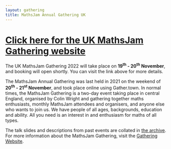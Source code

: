 ```yaml
---
layout: gathering
title: MathsJam Annual Gathering UK
---
```


# [Click here for the UK MathsJam Gathering website](https://www.solipsys.co.uk/cgi-bin/MJ_Wiki.py)

The UK MathsJam Gathering 2022 will take place on **19<sup>th</sup> - 20<sup>th</sup> November**, and booking will open shortly. You can visit the link above for more details.

The MathsJam Annual Gathering was last held in 2021 on the weekend of **20<sup>th</sup> - 21<sup>st</sup> November**, and took place online using Gather.town. In normal times, the MathsJam Gathering is a two-day event taking place in central England, organised by Colin Wright and gathering together maths enthusiasts, monthly MathsJam attendees and organisers, and anyone else who wants to join us. We have people of all ages, backgrounds, education and ability. All you need is an interest in and enthusiasm for maths of all types.

The talk slides and descriptions from past events are collated in [the archive](archive). For more information about the MathsJam Gathering, visit the [Gathering Website](https://www.solipsys.co.uk/cgi-bin/MJ_Wiki.py).
